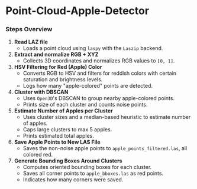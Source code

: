 # Point-Cloud-Apple-Detector
### **Steps Overview**

1. **Read LAZ file**
    - Loads a point cloud using `laspy` with the `Laszip` backend.
2. **Extract and normalize RGB + XYZ**
    - Collects 3D coordinates and normalizes RGB values to `[0, 1]`.
3. **HSV Filtering for Red (Apple) Color**
    - Converts RGB to HSV and filters for reddish colors with certain saturation and brightness levels.
    - Logs how many "apple-colored" points are detected.
4. **Cluster with DBSCAN**
    - Uses `Open3D`'s DBSCAN to group nearby apple-colored points.
    - Prints size of each cluster and counts noise points.
5. **Estimate Number of Apples per Cluster**
    - Uses cluster sizes and a median-based heuristic to estimate number of apples.
    - Caps large clusters to max 5 apples.
    - Prints estimated total apples.
6. **Save Apple Points to New LAS File**
    - Saves the non-noise apple points to `apple_points_filtered.las`, all colored red.
7. **Generate Bounding Boxes Around Clusters**
    - Computes oriented bounding boxes for each cluster.
    - Saves all corner points to `apple_bboxes.las` as red points.
    - Indicates how many corners were saved.
